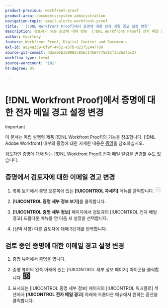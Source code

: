 ```yaml
---
product-previous: workfront-proof
product-area: documents;system-administration
navigation-topic: email-alerts-workfront-proof
title: ' [!DNL Workfront Proof]에서 증명에 대한 전자 메일 경고 설정 변경'
description: 검토자가 되는 증명에 대해 받는  [!DNL Workfront Proof] 전자 메일 알림을 변경할 수도 있습니다.
author: Courtney
feature: Workfront Proof, Digital Content and Documents
exl-id: ac24a339-6f9f-4452-a37b-023752447700
source-git-commit: ddaee5b339982c826c14b67775d81f3a2bd7bc37
workflow-type: tm+mt
source-wordcount: '181'
ht-degree: 0%

---
```


# [!DNL Workfront Proof]에서 증명에 대한 전자 메일 경고 설정 변경

>[!IMPORTANT]
>
>이 문서는 독립 실행형 제품 [!DNL Workfront Proof]의 기능을 참조합니다. [!DNL Adobe Workfront] 내부의 증명에 대한 자세한 내용은 [증명](../../../review-and-approve-work/proofing/proofing.md)을 참조하십시오.

검토자인 증명에 대해 받는 [!DNL Workfront Proof] 전자 메일 알림을 변경할 수도 있습니다.

## 증명에서 검토자에 대한 이메일 경고 변경

1. 목록 보기에서 증명 오른쪽에 있는 **[!UICONTROL 자세히]** 메뉴를 클릭합니다. ![추가 메뉴](assets/more-button-small.png)

1. **[!UICONTROL 증명 세부 정보 보기]**&#x200B;를 클릭합니다.
1. **[!UICONTROL 증명 세부 정보]** 페이지에서 검토자의 [!UICONTROL 전자 메일 경고] 드롭다운 메뉴를 연 다음 새 설정을 선택합니다.
1. (선택 사항) 다른 검토자에 대해 3단계를 반복합니다.

## 검토 중인 증명에 대한 이메일 경고 설정 변경

1. 증명 뷰어에서 증명을 엽니다.
1. 증명 뷰어의 왼쪽 아래에 있는 [!UICONTROL 세부 정보 페이지] 아이콘을 클릭합니다. ![Details_page_btn.png](assets/details-page-btn.png)

1. 표시되는 [!UICONTROL 증명 세부 정보] 페이지의 [!UICONTROL 워크플로] 섹션에서 **[!UICONTROL 전자 메일 경고]** 아래에 드롭다운 메뉴에서 원하는 옵션을 클릭합니다.
